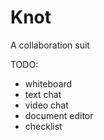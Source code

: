 # Knot
A collaboration suit

TODO:
* whiteboard
* text chat
* video chat
* document editor
* checklist
